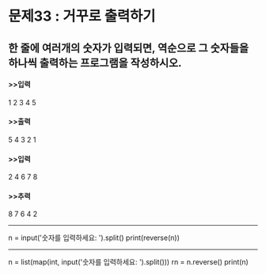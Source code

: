 # 문제33 : 거꾸로 출력하기

## 한 줄에 여러개의 숫자가 입력되면, 역순으로 그 숫자들을 하나씩 출력하는 프로그램을 작성하시오.

#### >>입력
1 2 3 4 5

#### >>출력
5 4 3 2 1

#### >>입력
2 4 6 7 8

#### >>추력
8 7 6 4 2

----------------

n = input('숫자를 입력하세요: ').split()
print(reverse(n))

------------

n = list(map(int, input('숫자를 입력하세요: ').split()))
rn = n.reverse()
print(n)
